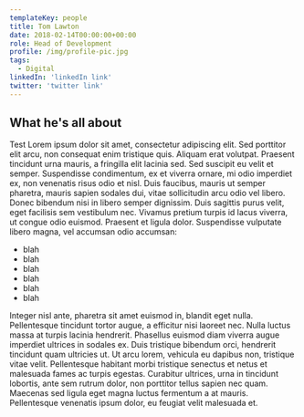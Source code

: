 ```yaml
---
templateKey: people
title: Tom Lawton
date: 2018-02-14T00:00:00+00:00
role: Head of Development
profile: /img/profile-pic.jpg
tags:
  - Digital
linkedIn: 'linkedIn link'
twitter: 'twitter link'
---
```


## What he's all about

Test Lorem ipsum dolor sit amet, consectetur adipiscing elit. Sed porttitor elit arcu, non consequat enim tristique quis. Aliquam erat volutpat. Praesent tincidunt urna mauris, a fringilla elit lacinia sed. Sed suscipit eu velit et semper. Suspendisse condimentum, ex et viverra ornare, mi odio imperdiet ex, non venenatis risus odio et nisl. Duis faucibus, mauris ut semper pharetra, mauris sapien sodales dui, vitae sollicitudin arcu odio vel libero. Donec bibendum nisi in libero semper dignissim. Duis sagittis purus velit, eget facilisis sem vestibulum nec. Vivamus pretium turpis id lacus viverra, ut congue odio euismod. Praesent et ligula dolor. Suspendisse vulputate libero magna, vel accumsan odio accumsan:

* blah
* blah
* blah
* blah
* blah
* blah

Integer nisl ante, pharetra sit amet euismod in, blandit eget nulla. Pellentesque tincidunt tortor augue, a efficitur nisi laoreet nec. Nulla luctus massa at turpis lacinia hendrerit. Phasellus euismod diam viverra augue imperdiet ultrices in sodales ex. Duis tristique bibendum orci, hendrerit tincidunt quam ultricies ut. Ut arcu lorem, vehicula eu dapibus non, tristique vitae velit. Pellentesque habitant morbi tristique senectus et netus et malesuada fames ac turpis egestas. Curabitur ultrices, urna in tincidunt lobortis, ante sem rutrum dolor, non porttitor tellus sapien nec quam. Maecenas sed ligula eget magna luctus fermentum a at mauris. Pellentesque venenatis ipsum dolor, eu feugiat velit malesuada et.
